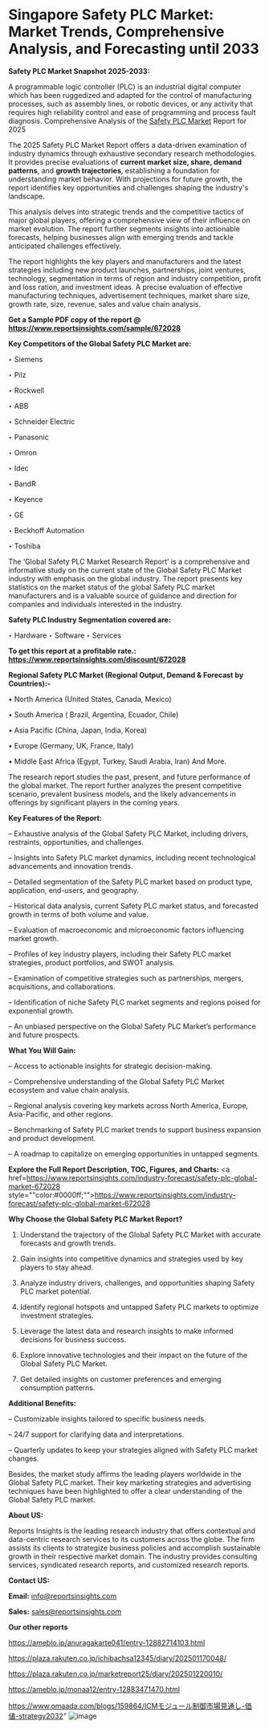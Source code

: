 # Singapore Safety PLC Market: Market Trends, Comprehensive Analysis, and Forecasting until 2033

<strong>Safety PLC Market Snapshot 2025-2033:</strong>

A programmable logic controller (PLC) is an industrial digital computer which has been ruggedized and adapted for the control of manufacturing processes, such as assembly lines, or robotic devices, or any activity that requires high reliability control and ease of programming and process fault diagnosis. Comprehensive Analysis of the <a href=https://www.reportsinsights.com/sample/672028>Safety PLC Market</a> Report for 2025

The 2025 Safety PLC Market Report offers a data-driven examination of industry dynamics through exhaustive secondary research methodologies. It provides precise evaluations of <strong>current market size, share, demand patterns</strong>, and <strong>growth trajectories</strong>, establishing a foundation for understanding market behavior. With projections for future growth, the report identifies key opportunities and challenges shaping the industry's landscape.

This analysis delves into strategic trends and the competitive tactics of major global players, offering a comprehensive view of their influence on market evolution. The report further segments insights into actionable forecasts, helping businesses align with emerging trends and tackle anticipated challenges effectively.

The report highlights the key players and manufacturers and the latest strategies including new product launches, partnerships, joint ventures, technology, segmentation in terms of region and industry competition, profit and loss ration, and investment ideas. A precise evaluation of effective manufacturing techniques, advertisement techniques, market share size, growth rate, size, revenue, sales and value chain analysis.

<strong>Get a Sample PDF copy of the report @ <a href=https://www.reportsinsights.com/sample/672028 style=color:#0000ff;>https://www.reportsinsights.com/sample/672028</a></strong>

<strong>Key Competitors of the Global Safety PLC Market are:</strong>

‣ Siemens

‣ Pilz

‣ Rockwell

‣ ABB

‣ Schneider Electric

‣ Panasonic

‣ Omron

‣ Idec

‣ BandR

‣ Keyence

‣ GE

‣ Beckhoff Automation

‣ Toshiba

The ‘Global Safety PLC Market Research Report’ is a comprehensive and informative study on the current state of the Global Safety PLC Market industry with emphasis on the global industry. The report presents key statistics on the market status of the global Safety PLC market manufacturers and is a valuable source of guidance and direction for companies and individuals interested in the industry.

<strong>Safety PLC Industry Segmentation covered are:</strong>

‣ Hardware
‣ Software
‣ Services

<strong>To get this report at a profitable rate.: <a href=https://www.reportsinsights.com/discount/672028 style=color:#0000ff;>https://www.reportsinsights.com/discount/672028</a></strong>

<strong>Regional Safety PLC Market (Regional Output, Demand &amp; Forecast by Countries):-</strong>

• North America (United States, Canada, Mexico)

• South America ( Brazil, Argentina, Ecuador, Chile)

• Asia Pacific (China, Japan, India, Korea)

• Europe (Germany, UK, France, Italy)

• Middle East Africa (Egypt, Turkey, Saudi Arabia, Iran) And More.

The research report studies the past, present, and future performance of the global market. The report further analyzes the present competitive scenario, prevalent business models, and the likely advancements in offerings by significant players in the coming years.

<strong>Key Features of the Report:</strong>

– Exhaustive analysis of the Global Safety PLC Market, including drivers, restraints, opportunities, and challenges.

– Insights into Safety PLC market dynamics, including recent technological advancements and innovation trends.

– Detailed segmentation of the Safety PLC market based on product type, application, end-users, and geography.

– Historical data analysis, current Safety PLC market status, and forecasted growth in terms of both volume and value.

– Evaluation of macroeconomic and microeconomic factors influencing market growth.

– Profiles of key industry players, including their Safety PLC market strategies, product portfolios, and SWOT analysis.

– Examination of competitive strategies such as partnerships, mergers, acquisitions, and collaborations.

– Identification of niche Safety PLC market segments and regions poised for exponential growth.

– An unbiased perspective on the Global Safety PLC Market’s performance and future prospects.

<strong>What You Will Gain:</strong>

– Access to actionable insights for strategic decision-making.

– Comprehensive understanding of the Global Safety PLC Market ecosystem and value chain analysis.

– Regional analysis covering key markets across North America, Europe, Asia-Pacific, and other regions.

– Benchmarking of Safety PLC market trends to support business expansion and product development.

– A roadmap to capitalize on emerging opportunities in untapped segments.

<strong>Explore the Full Report Description, TOC, Figures, and Charts:</strong>
<a href=https://www.reportsinsights.com/industry-forecast/safety-plc-global-market-672028 style=""color:#0000ff;"">https://www.reportsinsights.com/industry-forecast/safety-plc-global-market-672028</a>

<strong>Why Choose the Global Safety PLC Market Report?</strong>

1. Understand the trajectory of the Global Safety PLC Market with accurate forecasts and growth trends.

2. Gain insights into competitive dynamics and strategies used by key players to stay ahead.

3. Analyze industry drivers, challenges, and opportunities shaping Safety PLC market potential.

4. Identify regional hotspots and untapped Safety PLC markets to optimize investment strategies.

5. Leverage the latest data and research insights to make informed decisions for business success.

6. Explore innovative technologies and their impact on the future of the Global Safety PLC Market.

7. Get detailed insights on customer preferences and emerging consumption patterns.

<strong>Additional Benefits:</strong>

– Customizable insights tailored to specific business needs.

– 24/7 support for clarifying data and interpretations.

– Quarterly updates to keep your strategies aligned with Safety PLC market changes.

Besides, the market study affirms the leading players worldwide in the Global Safety PLC market. Their key marketing strategies and advertising techniques have been highlighted to offer a clear understanding of the Global Safety PLC market.

<strong><strong>About US</strong>:</strong>

Reports Insights is the leading research industry that offers contextual and data-centric research services to its customers across the globe. The firm assists its clients to strategize business policies and accomplish sustainable growth in their respective market domain. The industry provides consulting services, syndicated research reports, and customized research reports.

<strong>Contact US:</strong>

<p class=><b>Email:</b> <a href=mailto:info@reportsinsights.com>info@reportsinsights.com</a></p>
<p class=><b>Sales:</b> <a href=mailto:sales@reportsinsights.com>sales@reportsinsights.com</a></p>

<strong>Our other reports</strong>

<a href=https://ameblo.jp/anuragakarte041/entry-12882714103.html>https://ameblo.jp/anuragakarte041/entry-12882714103.html</a>

<a href=https://plaza.rakuten.co.jp/ichibachsa12345/diary/202501170048/>https://plaza.rakuten.co.jp/ichibachsa12345/diary/202501170048/</a>

<a href=https://plaza.rakuten.co.jp/marketreport25/diary/202501220010/>https://plaza.rakuten.co.jp/marketreport25/diary/202501220010/</a>

<a href=https://ameblo.jp/monaa12/entry-12883471470.html>https://ameblo.jp/monaa12/entry-12883471470.html</a>

<a href=https://www.omaada.com/blogs/159864/ICMモジュール制御市場見通し-価値-strategy2032>https://www.omaada.com/blogs/159864/ICMモジュール制御市場見通し-価値-strategy2032</a>"
![image](https://github.com/user-attachments/assets/2d8efc63-b3da-4832-bf6d-c6c565f1462d)
